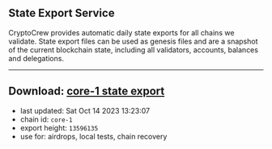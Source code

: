 ## State Export Service
CryptoCrew provides automatic daily state exports for all chains we validate. State export files can be used as genesis files and are a snapshot of the current blockchain state, including all validators, accounts, balances and delegations.

---
**Download: [core-1 state export](https://dl.ccvalidators.com/SERVICE/persistence/core-1_export_13596135.json)**
---

- last updated: Sat Oct 14 2023 13:23:07
- chain id: `core-1`
- export height: `13596135`
- use for: airdrops, local tests, chain recovery
